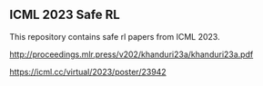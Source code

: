 ## ICML 2023 Safe RL
This repository contains safe rl papers from ICML 2023.

http://proceedings.mlr.press/v202/khanduri23a/khanduri23a.pdf

https://icml.cc/virtual/2023/poster/23942
